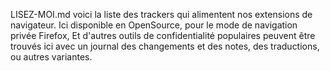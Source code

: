 LISEZ-MOI.md
voici la liste des trackers qui alimentent nos extensions de navigateur.
Ici disponible en OpenSource, pour le mode de navigation privée Firefox,
Et d'autres outils de confidentialité populaires peuvent être trouvés ici
avec un journal des changements et des notes, des traductions, ou autres 
variantes.
